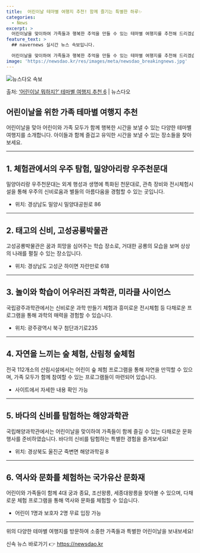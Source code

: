 ```yaml
---
title:  어린이날 테마별 여행지 추천! 함께 즐기는 특별한 하루✨
categories:
  - News
excerpt: >
  어린이날을 맞이하여 가족들과 행복한 추억을 만들 수 있는 테마별 여행지를 추천해 드리겠습니다!  ■ 상상을 …
feature_text: >
  ## navernews 실시간 뉴스 속보입니다.

  어린이날을 맞이하여 가족들과 행복한 추억을 만들 수 있는 테마별 여행지를 추천해 드리겠습니다!  ■ 상상을 …
image: 'https://newsdao.kr/res/images/meta/newsdao_breakingnews.jpg'
---
```


![뉴스다오 속보](https://newsdao.kr/res/images/meta/newsdao_breakingnews.jpg)

<p>출처: <a href="https://newsdao.kr/3725" rel="dofollow">‘어린이날 뭐하지?’ 테마별 여행지 추천 6</a> | 뉴스다오</p>

<h2 data-ke-size="size26">어린이날을 위한 가족 테마별 여행지 추천</h2>

<p data-ke-size="size16">어린이날을 맞아 어린이와 가족 모두가 함께 행복한 시간을 보낼 수 있는 다양한 테마별 여행지를 소개합니다. 아이들과 함께 즐겁고 유익한 시간을 보낼 수 있는 장소들을 찾아보세요.</p>

<hr>

<h2 data-ke-size="size24">1. 체험관에서의 우주 탐험, 밀양아리랑 우주천문대</h2>

<p data-ke-size="size16">밀양아리랑 우주천문대는 외계 행성과 생명에 특화된 천문대로, 관측 장비와 전시체험시설을 통해 우주의 신비로움과 별들의 아름다움을 경험할 수 있는 곳입니다.</p>

<ul>
  <li>위치: 경상남도 밀양시 밀양대공원로 86</li>
</ul>

<hr>

<h2 data-ke-size="size24">2. 태고의 신비, 고성공룡박물관</h2>

<p data-ke-size="size16">고성공룡박물관은 꿈과 희망을 심어주는 학습 장소로, 거대한 공룡의 모습을 보며 상상의 나래를 펼칠 수 있는 장소입니다.</p>

<ul>
  <li>위치: 경상남도 고성군 하이면 자란만로 618</li>
</ul>

<hr>

<h2 data-ke-size="size24">3. 놀이와 학습이 어우러진 과학관, 미라클 사이언스</h2>

<p data-ke-size="size16">국립광주과학관에서는 신비로운 과학 만들기 체험과 흥미로운 전시체험 등 다채로운 프로그램을 통해 과학의 매력을 경험할 수 있습니다.</p>

<ul>
  <li>위치: 광주광역시 북구 첨단과기로235</li>
</ul>

<hr>

<h2 data-ke-size="size24">4. 자연을 느끼는 숲 체험, 산림청 숲체험</h2>

<p data-ke-size="size16">전국 112개소의 산림시설에서는 어린이 숲 체험 프로그램을 통해 자연을 만끽할 수 있으며, 가족 모두가 함께 참여할 수 있는 프로그램들이 마련되어 있습니다.</p>

<ul>
  <li>사이트에서 자세한 내용 확인 가능</li>
</ul>

<hr>

<h2 data-ke-size="size24">5. 바다의 신비를 탐험하는 해양과학관</h2>

<p data-ke-size="size16">국립해양과학관에서는 어린이날을 맞이하여 가족들이 함께 즐길 수 있는 다채로운 문화행사를 준비하였습니다. 바다의 신비를 탐험하는 특별한 경험을 즐겨보세요!</p>

<ul>
  <li>위치: 경상북도 울진군 죽변면 해양과학길 8</li>
</ul>

<hr>

<h2 data-ke-size="size24">6. 역사와 문화를 체험하는 국가유산 문화재</h2>

<p data-ke-size="size16">어린이와 가족들이 함께 4대 궁과 종묘, 조선왕릉, 세종대왕릉을 찾아볼 수 있으며, 다채로운 체험 프로그램을 통해 역사와 문화를 체험할 수 있습니다.</p>

<ul>
  <li>어린이 1명과 보호자 2명 무료 입장 가능</li>
</ul>

<hr>

<p data-ke-size="size16">위의 다양한 테마별 여행지를 방문하여 소중한 가족들과 특별한 어린이날을 보내보세요! </p> 

신속 뉴스 바로가기 👉 <a href="https://newsdao.kr" rel="dofollow">https://newsdao.kr</a>


